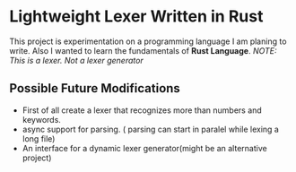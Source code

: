 # Lightweight Lexer Written in Rust 

This project is experimentation on a programming language I am planing to write. Also I wanted to learn the fundamentals of **Rust Language**. 
*NOTE: This is a lexer. Not a lexer generator*    

## Possible Future Modifications 

 - First of all create a lexer that recognizes more than numbers and keywords.
 - async support for parsing. ( parsing can start in paralel while lexing a long file)
 - An interface for a dynamic lexer generator(might be an alternative project)


